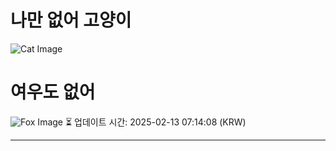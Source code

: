 
# 나만 없어 고양이

![Cat Image](https://cdn2.thecatapi.com/images/MTU3Mzk5Mw.jpg)

# 여우도 없어
![Fox Image](https://randomfox.ca/images/118.jpg)
⏳ 업데이트 시간: 2025-02-13 07:14:08 (KRW)

---
